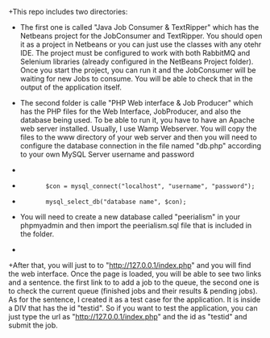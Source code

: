 +This repo includes two directories:
+    The first one is called "Java Job Consumer & TextRipper" which has the Netbeans project for the JobConsumer and TextRipper. You should open it as a project in Netbeans or you can just use the classes with any otehr IDE. The project must be configured to work with both RabbitMQ and Selenium libraries (already configured in the NetBeans Project folder). Once you start the project, you can run it and the JobConsumer will be waiting for new Jobs to consume. You will be able to check that in the output of the application itself.

+    The second folder is calle "PHP Web interface & Job Producer" which has the PHP files for the Web Interface, JobProducer, and also the database being used. To be able to run it, you have to have an Apache web server installed. Usually, I use Wamp Webserver. You will copy the files to the www directory of your web server and then you will need to configure the database connection in the file named "db.php" according to your own MySQL Server username and password
+            
+            $con = mysql_connect("localhost", "username", "password");
+            mysql_select_db("database name", $con);
+    You will need to create a new database called "peerialism" in your phpmyadmin and then import the peerialism.sql file that is included in the folder.
+    
+After that, you will just to to "http://127.0.0.1/index.php" and you will find the web interface. Once the page is loaded, you will be able to see two links and a sentence. the first link to to add a job to the queue, the second one is to check the current queue (finished jobs and their results & pending jobs). As for the sentence, I created it as a test case for the application. It is inside a DIV that has the id "testid". So if you want to test the application, you can just type the url as "http://127.0.0.1/index.php" and the id as "testid" and submit the job.
